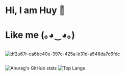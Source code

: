 
# Hi, I am Huy 👋
# Like me (｡◕‿◕｡)
```
```
![df2u67r-ca6bc40e-397c-425a-b31d-a548da7c6fdc](https://user-images.githubusercontent.com/95224307/164258146-494cb75a-50ba-4076-ae33-8228ce9b6159.jpg)
```
```
![Anurag's GitHub stats](https://github-readme-stats.vercel.app/api?username=duchuys31&show_icons=true&theme=radical)
![Top Langs](https://github-readme-stats.vercel.app/api/top-langs/?username=duchuys31&layout=compact)
```
```


